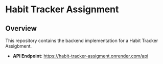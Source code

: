 # Habit Tracker Assignment

## Overview

This repository contains the backend implementation for a Habit Tracker Assigbment. 

- **API Endpoint**: <https://habit-tracker-assigment.onrender.com/api>


